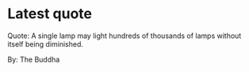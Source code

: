 # Latest quote 

Quote: A single lamp may light hundreds of thousands of lamps without itself being diminished. 

By: The Buddha